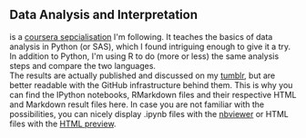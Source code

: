 ## Data Analysis and Interpretation
is a [coursera sepcialisation](https://www.coursera.org/specializations/data-analysis) I'm following. It teaches the basics of data analysis in Python (or SAS), which I found intriguing enough to give it a try. In addition to Python, I'm using R to do (more or less) the same analysis steps and compare the two languages.  
The results are actually published and discussed on my [tumblr](http://lilithelina.tumblr.com/), but are better readable with the GitHub infrastructure behind them. This is why you can find the IPython notebooks, RMarkdown files and their respective HTML and Markdown result files here. In case you are not familiar with the possibilities, you can nicely display .ipynb files with the [nbviewer](http://nbviewer.ipython.org/) or HTML files with the [HTML preview](http://htmlpreview.github.io/).
